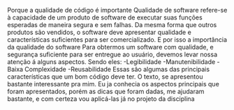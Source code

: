 Porque a qualidade de código é importante 
Qualidade de software refere-se à capacidade de um produto de software de executar suas funções esperadas de maneira segura e sem falhas. Da mesma forma que outros produtos são vendidos, o software deve apresentar qualidade e características suficientes para ser comercializado. E por isso a importância da qualidade do software 
Para obtermos um software com qualidade, e segurança suficiente para ser entregue ao usuário, devemos levar nossa atenção á alguns aspectos. Sendo eles:
    -Legibilidade
    -Manutenibilidade
    -Baixa Complexidade
    -Reusabilidade
Essas são algumas das principais características que um bom código deve ter.
O texto, se apresentou bastante interessante pra mim. Eu ja conhecia os aspectos principais que foram apresentados, porém as dicas que foram dadas, me ajudaram bastante, e com certeza vou aplicá-las já no projeto da disciplina
